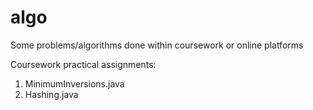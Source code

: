 # algo
Some problems/algorithms done within coursework or online platforms

Coursework practical assignments:
1) MinimumInversions.java
2) Hashing.java



